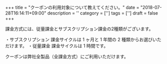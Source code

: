 +++
title = "クーポンの利用対象について教えてください。"
date = "2018-07-28T16:14:11+09:00"
description = ''
category = ['']
tags = ['']
draft = false
+++

課金方式には、従量課金とサブスクリプション課金の2種類がございます。

・サブスクリプション
課金サイクルは 1 ヶ月と 1 年間の 2 種類からお選びいただけます。
・従量課金
課金サイクルは 1 時間です。

クーポンは弊社全製品（全課金方式）にご利用いただけます。

